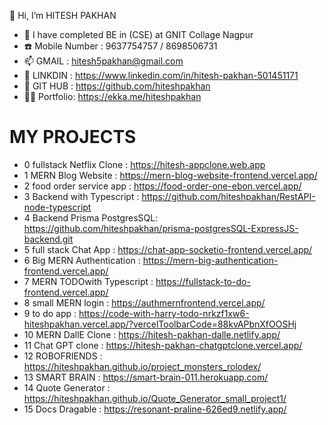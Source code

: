 👋 Hi, I’m HITESH PAKHAN
- 🌱 I have completed BE in (CSE) at GNIT Collage Nagpur
- ☎️ Mobile Number : 9637754757 / 8698506731
- 📫 GMAIL : hitesh5pakhan@gmail.com
- 👀 LINKDIN : https://www.linkedin.com/in/hitesh-pakhan-501451171
- 👀 GIT HUB : https://github.com/hiteshpakhan
- 🕵️‍♀️ Portfolio: https://ekka.me/hiteshpakhan


# MY PROJECTS
* 0 fullstack Netflix Clone   : https://hitesh-appclone.web.app
* 1 MERN Blog Website         : https://mern-blog-website-frontend.vercel.app/
* 2 food order service app    : https://food-order-one-ebon.vercel.app/
* 3 Backend with Typescript   : https://github.com/hiteshpakhan/RestAPI-node-typescript
* 4 Backend Prisma PostgresSQL: https://github.com/hiteshpakhan/prisma-postgresSQL-ExpressJS-backend.git
* 5 full stack Chat App       : https://chat-app-socketio-frontend.vercel.app/
* 6 Big MERN Authentication   : https://mern-big-authentication-frontend.vercel.app/
* 7 MERN TODOwith Typescript  : https://fullstack-to-do-frontend.vercel.app/
* 8 small MERN login          : https://authmernfrontend.vercel.app/
* 9 to do app                 : https://code-with-harry-todo-nrkzf1xw6-hiteshpakhan.vercel.app/?vercelToolbarCode=88kvAPbnXfOOSHj
* 10 MERN DallE Clone         : https://hitesh-pakhan-dalle.netlify.app/
* 11 Chat GPT clone           : https://hitesh-pakhan-chatgptclone.vercel.app/
* 12 ROBOFRIENDS              : https://hiteshpakhan.github.io/project_monsters_rolodex/
* 13 SMART BRAIN              : https://smart-brain-011.herokuapp.com/
* 14 Quote Generator          : https://hiteshpakhan.github.io/Quote_Generator_small_project1/
* 15 Docs Dragable            : https://resonant-praline-626ed9.netlify.app/
